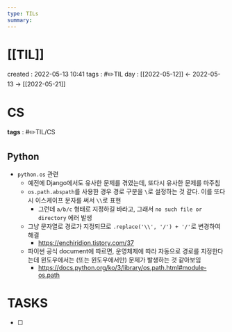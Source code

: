 ```yaml
---
type: TILs
summary: 
---
```


# [[TIL]]
created : 2022-05-13 10:41
tags : #✏️TIL
day : [[2022-05-12]] ← 2022-05-13 → [[2022-05-21]]

# CS
**tags** : #✏️TIL/CS

## Python
- `python.os` 관련
	- 예전에 Django에서도 유사한 문제를 겪였는데, 또다시 유사한 문제를 마주침
	- `os.path.abspath`를 사용한 경우 경로 구분을 `\`로 설정하는 것 같다. 이를 또다시 이스케이프 문자를 써서 `\\`로 표현
		- 그런데 `a/b/c` 형태로 지정하길 바라고, 그래서 `no such file or directory` 에러 발생
	- 그냥 문자열로 경로가 지정되므로 `.replace('\\', '/') + '/'`로 변경하여 해결
		- https://enchiridion.tistory.com/37
	- 파이썬 공식 document에 따르면, 운영체제에 따라 자동으로 경로를 지정한다는데 윈도우에서는 (또는 윈도우에서만) 문제가 발생하는 것 같아보임
		- https://docs.python.org/ko/3/library/os.path.html#module-os.path


# TASKS
- [ ] 
